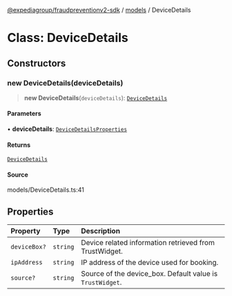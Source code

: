 [@expediagroup/fraudpreventionv2-sdk](../../index.md) / [models](../index.md) / DeviceDetails

# Class: DeviceDetails

## Constructors

### new DeviceDetails(deviceDetails)

> **new DeviceDetails**(`deviceDetails`): [`DeviceDetails`](DeviceDetails.md)

#### Parameters

• **deviceDetails**: [`DeviceDetailsProperties`](../interfaces/DeviceDetailsProperties.md)

#### Returns

[`DeviceDetails`](DeviceDetails.md)

#### Source

models/DeviceDetails.ts:41

## Properties

| Property | Type | Description |
| :------ | :------ | :------ |
| `deviceBox?` | `string` | Device related information retrieved from TrustWidget. |
| `ipAddress` | `string` | IP address of the device used for booking. |
| `source?` | `string` | Source of the device_box. Default value is `TrustWidget`. |
